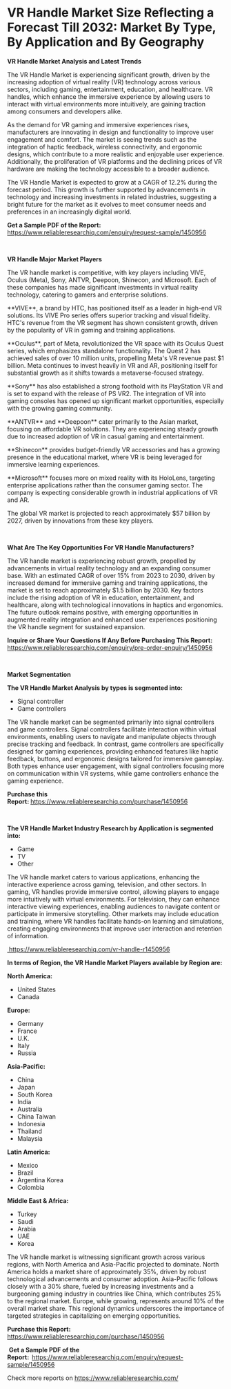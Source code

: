 <p><h1>VR Handle Market Size Reflecting a Forecast Till 2032: Market By Type, By Application and By Geography</h1></p><p><strong>VR Handle Market Analysis and Latest Trends</strong></p>
<p><p>The VR Handle Market is experiencing significant growth, driven by the increasing adoption of virtual reality (VR) technology across various sectors, including gaming, entertainment, education, and healthcare. VR handles, which enhance the immersive experience by allowing users to interact with virtual environments more intuitively, are gaining traction among consumers and developers alike.</p><p>As the demand for VR gaming and immersive experiences rises, manufacturers are innovating in design and functionality to improve user engagement and comfort. The market is seeing trends such as the integration of haptic feedback, wireless connectivity, and ergonomic designs, which contribute to a more realistic and enjoyable user experience. Additionally, the proliferation of VR platforms and the declining prices of VR hardware are making the technology accessible to a broader audience.</p><p>The VR Handle Market is expected to grow at a CAGR of 12.2% during the forecast period. This growth is further supported by advancements in technology and increasing investments in related industries, suggesting a bright future for the market as it evolves to meet consumer needs and preferences in an increasingly digital world.</p></p>
<p><strong>Get a Sample PDF of the Report:&nbsp;</strong> <a href="https://www.reliableresearchiq.com/enquiry/request-sample/1450956?utm_campaign=1743&utm_medium=2&utm_source=Github&utm_content=ia&utm_term=06022025&utm_id=vr-handle">https://www.reliableresearchiq.com/enquiry/request-sample/1450956</a></p>
<p>&nbsp;</p>
<p><strong>VR Handle Major Market Players</strong></p>
<p><p>The VR handle market is competitive, with key players including VIVE, Oculus (Meta), Sony, ANTVR, Deepoon, Shinecon, and Microsoft. Each of these companies has made significant investments in virtual reality technology, catering to gamers and enterprise solutions.</p><p>**VIVE**, a brand by HTC, has positioned itself as a leader in high-end VR solutions. Its VIVE Pro series offers superior tracking and visual fidelity. HTC's revenue from the VR segment has shown consistent growth, driven by the popularity of VR in gaming and training applications.</p><p>**Oculus**, part of Meta, revolutionized the VR space with its Oculus Quest series, which emphasizes standalone functionality. The Quest 2 has achieved sales of over 10 million units, propelling Meta's VR revenue past $1 billion. Meta continues to invest heavily in VR and AR, positioning itself for substantial growth as it shifts towards a metaverse-focused strategy.</p><p>**Sony** has also established a strong foothold with its PlayStation VR and is set to expand with the release of PS VR2. The integration of VR into gaming consoles has opened up significant market opportunities, especially with the growing gaming community.</p><p>**ANTVR** and **Deepoon** cater primarily to the Asian market, focusing on affordable VR solutions. They are experiencing steady growth due to increased adoption of VR in casual gaming and entertainment.</p><p>**Shinecon** provides budget-friendly VR accessories and has a growing presence in the educational market, where VR is being leveraged for immersive learning experiences.</p><p>**Microsoft** focuses more on mixed reality with its HoloLens, targeting enterprise applications rather than the consumer gaming sector. The company is expecting considerable growth in industrial applications of VR and AR.</p><p>The global VR market is projected to reach approximately $57 billion by 2027, driven by innovations from these key players.</p></p>
<p>&nbsp;</p>
<p><strong>What Are The Key Opportunities For VR Handle Manufacturers?</strong></p>
<p><p>The VR handle market is experiencing robust growth, propelled by advancements in virtual reality technology and an expanding consumer base. With an estimated CAGR of over 15% from 2023 to 2030, driven by increased demand for immersive gaming and training applications, the market is set to reach approximately $1.5 billion by 2030. Key factors include the rising adoption of VR in education, entertainment, and healthcare, along with technological innovations in haptics and ergonomics. The future outlook remains positive, with emerging opportunities in augmented reality integration and enhanced user experiences positioning the VR handle segment for sustained expansion.</p></p>
<p><strong>Inquire or Share Your Questions If Any Before Purchasing This Report:</strong> <a href="https://www.reliableresearchiq.com/enquiry/pre-order-enquiry/1450956?utm_campaign=1743&utm_medium=2&utm_source=Github&utm_content=ia&utm_term=06022025&utm_id=vr-handle">https://www.reliableresearchiq.com/enquiry/pre-order-enquiry/1450956</a></p>
<p>&nbsp;</p>
<p><strong>Market Segmentation</strong></p>
<p><strong>The VR Handle Market Analysis by types is segmented into:</strong></p>
<p><ul><li>Signal controller</li><li>Game controllers</li></ul></p>
<p><p>The VR handle market can be segmented primarily into signal controllers and game controllers. Signal controllers facilitate interaction within virtual environments, enabling users to navigate and manipulate objects through precise tracking and feedback. In contrast, game controllers are specifically designed for gaming experiences, providing enhanced features like haptic feedback, buttons, and ergonomic designs tailored for immersive gameplay. Both types enhance user engagement, with signal controllers focusing more on communication within VR systems, while game controllers enhance the gaming experience.</p></p>
<p><strong>Purchase this Report:&nbsp;</strong><a href="https://www.reliableresearchiq.com/purchase/1450956?utm_campaign=1743&utm_medium=2&utm_source=Github&utm_content=ia&utm_term=06022025&utm_id=vr-handle">https://www.reliableresearchiq.com/purchase/1450956</a></p>
<p>&nbsp;</p>
<p><strong>The VR Handle Market Industry Research by Application is segmented into:</strong></p>
<p><ul><li>Game</li><li>TV</li><li>Other</li></ul></p>
<p><p>The VR handle market caters to various applications, enhancing the interactive experience across gaming, television, and other sectors. In gaming, VR handles provide immersive control, allowing players to engage more intuitively with virtual environments. For television, they can enhance interactive viewing experiences, enabling audiences to navigate content or participate in immersive storytelling. Other markets may include education and training, where VR handles facilitate hands-on learning and simulations, creating engaging environments that improve user interaction and retention of information.</p></p>
<p><a href="https://www.reliableresearchiq.com/vr-handle-r1450956?utm_campaign=1743&utm_medium=2&utm_source=Github&utm_content=ia&utm_term=06022025&utm_id=vr-handle">&nbsp;https://www.reliableresearchiq.com/vr-handle-r1450956</a></p>
<p><strong>In terms of Region, the VR Handle Market Players available by Region are:</strong></p>
<p>
    <p> <strong> North America: </strong>
        <ul>
            <li>United States</li>
            <li>Canada</li>
        </ul>
        </p> 
    <p> <strong> Europe: </strong>
        <ul>
            <li>Germany</li>
            <li>France</li>
            <li>U.K.</li>
            <li>Italy</li>
            <li>Russia</li>
        </ul>
        </p> 
    <p> <strong> Asia-Pacific: </strong>
        <ul>
            <li>China</li>
            <li>Japan</li>
            <li>South Korea</li>
            <li>India</li>
            <li>Australia</li>
            <li>China Taiwan</li>
            <li>Indonesia</li>
            <li>Thailand</li>
            <li>Malaysia</li>
        </ul>
        </p> 
    <p> <strong> Latin America: </strong>
        <ul>
            <li>Mexico</li>
            <li>Brazil</li>
            <li>Argentina Korea</li>
            <li>Colombia</li>
        </ul>
        </p> 
    <p> <strong> Middle East & Africa: </strong>
        <ul>
            <li>Turkey</li>
            <li>Saudi</li>
            <li>Arabia</li>
            <li>UAE</li>
            <li>Korea</li>
        </ul>
    </p>
    </p>
<p><p>The VR handle market is witnessing significant growth across various regions, with North America and Asia-Pacific projected to dominate. North America holds a market share of approximately 35%, driven by robust technological advancements and consumer adoption. Asia-Pacific follows closely with a 30% share, fueled by increasing investments and a burgeoning gaming industry in countries like China, which contributes 25% to the regional market. Europe, while growing, represents around 10% of the overall market share. This regional dynamics underscores the importance of targeted strategies in capitalizing on emerging opportunities.</p></p>
<p><strong>Purchase this Report: </strong><a href="https://www.reliableresearchiq.com/purchase/1450956?utm_campaign=1743&utm_medium=2&utm_source=Github&utm_content=ia&utm_term=06022025&utm_id=vr-handle">https://www.reliableresearchiq.com/purchase/1450956</a></p>
<p>&nbsp;<strong>Get a Sample PDF of the Report:&nbsp;&nbsp;</strong><a href="https://www.reliableresearchiq.com/enquiry/request-sample/1450956?utm_campaign=1743&utm_medium=2&utm_source=Github&utm_content=ia&utm_term=06022025&utm_id=vr-handle">https://www.reliableresearchiq.com/enquiry/request-sample/1450956</a></p>
<p><strong></strong></p>
<p>Check more reports on <a href="https://www.reliableresearchiq.com/?utm_campaign=1743&utm_medium=2&utm_source=Github&utm_content=ia&utm_term=06022025&utm_id=vr-handle">https://www.reliableresearchiq.com/</a></p>